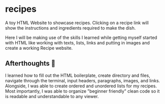 # recipes
A toy HTML Website to showcase recipes. Clicking on a recipe link will show the instructions and ingredients required to make the dish.

Here I will be making use of the skills I learned while getting myself started with HTML like working with texts, lists, links and putting in images and create a working Recipe website.

## Afterthoughts 💭
I learned how to fill out the HTML boilerplate, create directory and files, navigate through the terminal, input headers, paragraphs, images, and links. Alongside, I was able to create ordered and unordered lists for my recipes. Most importantly, I was able to organize "beginner friendly" clean code so it is readable and understandable to any viewer. 